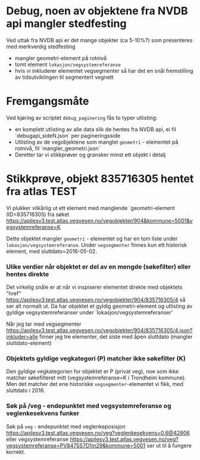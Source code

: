 # Debug, noen av objektene fra NVDB api mangler stedfesting

Ved uttak fra NVDB api er det mange objekter (ca 5-10%?) som presenteres med merkverdig stedfesting
  - mangler geometri-element på rotnivå
  - tomt element `lokasjon/vegsystemreferanse`
  - hvis vi inkluderer elementet vegsegmenter så har det en snål fremstilling av tidsutviklingen til segmentert vegnett

# Fremgangsmåte

Ved kjøring av scriptet `debug_paginering` fås to typer utlisting: 
  - en komplett utlisting av alle data slik de hentes fra NVDB api, ei fil ´debugapi_sideN.json´ per pagineringsside
  - Utlisting av de vegobjektene som manglet `geometri` - elementet på rotnivå, fil ´mangler_geometri.json´ 
  - Deretter tar vi stikkprøver og gransker minst ett objekt i detalj

# Stikkprøve, objekt 835716305 hentet fra atlas TEST 

Vi plukker vilkårlig ut ett element med manglende ´geometri-element (ID=835716305) fra søket 
https://apilesv3.test.atlas.vegvesen.no/vegobjekter/904&kommune=5001&vegsystemreferanse=K
 
Dette objektet mangler `geometri` - elementet og har en tom liste under `lokasjon/vegsystemreferanse`. 
Under `vegsegmenter` finnes kun ett historisk element, med sluttdato=2016-05-02. 

### Ulike verdier når objektet er del av en mengde (søkefilter) eller hentes direkte   

Det virkelig snåle er at når vi inspiserer elementet direkte med objektets "href" 
https://apilesv3.test.atlas.vegvesen.no/vegobjekter/904/835716305/4 
så ser alt normalt ut. Da har objektet et gyldig geometri-element og utlisting av gyldige vegsystemreferanser under `lokasjon/vegsystemreferanser' 

Når jeg tar med vegsegmenter https://apilesv3.test.atlas.vegvesen.no/vegobjekter/904/835716305/4.json?inkluder=alle 
finner jeg tre elementer, det siste med åpen sluttdato (mangler sluttdato-element)

### Objektets gyldige vegkategori (P) matcher ikke søkefilter (K) 

Den gyldige vegkategorien for objektet er P (privat veg), noe som ikke matcher søkefilteret mitt (vegsystemreferanse=K i Trondheim kommune). Men det matcher det ene historiske `vegsegmenter`-elementet vi fikk, med sluttdato i 2016. 

### Søk på /veg - endepunktet med vegsystemreferanse og veglenkesekvens funker 

Søk på `veg` - endepunktet med veglenkeposisjon https://apilesv3.test.atlas.vegvesen.no/veg?veglenkesekvens=0.6@42806 eller vegsystemreferanse https://apilesv3.test.atlas.vegvesen.no/veg?vegsystemreferanse=PV8475S7D1m29&kommune=5001 ser ut til å fungere korrekt. 

